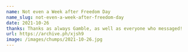```yaml
---
name: Not even a Week after Freedom Day
name_slug: not-even-a-week-after-freedom-day
date: 2021-10-26
thanks: Thanks as always Gamble, as well as everyone who messaged!
url: https://archive.ph/xjsh9
image: /images/chumps/2021-10-26.jpg
---
```

